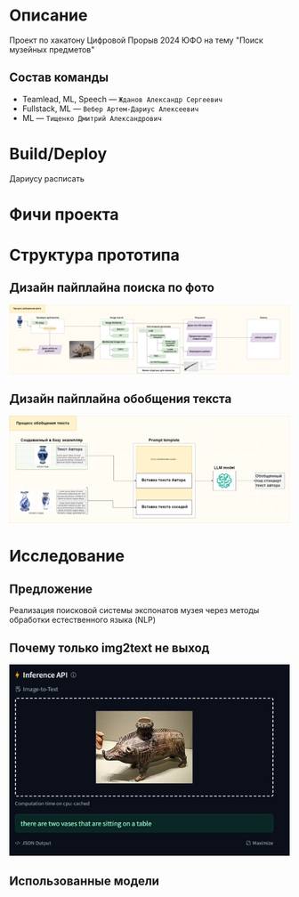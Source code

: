 # Описание
Проект по хакатону Цифровой Прорыв 2024 ЮФО на тему "Поиск музейных предметов"

## Состав команды
- Teamlead, ML, Speech — `Жданов Александр Сергеевич`
- Fullstack, ML — `Вебер Артем-Дариус Алексеевич`
- ML — `Тищенко Дмитрий Александрович`

# Build/Deploy
Дариусу расписать


# Фичи проекта

# Структура прототипа
## Дизайн пайплайна поиска по фото
![design photo search pipeline](docs/assets/hack-cp-2024-apri-search-pipeline.drawio.png)

## Дизайн пайплайна обобщения текста
![design image text generalization](docs/assets/hack-cp-2024-april-generalize.drawio.png)


# Исследование
## Предложение
Реализация поисковой системы экспонатов музея через методы обработки естественного языка (NLP)

## Почему только img2text не выход
![etrusk kaban meme](docs/assets/etrusk_kaban.png)

## Использованные модели
